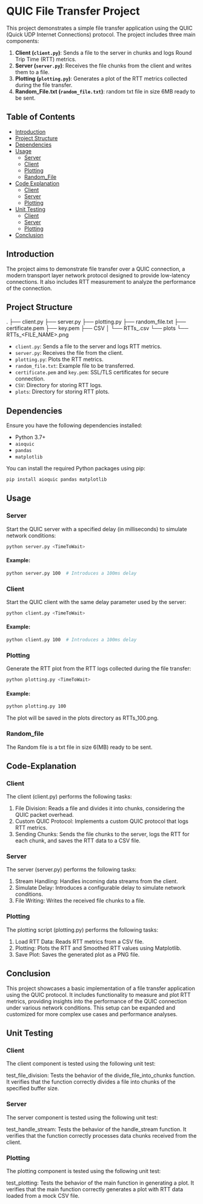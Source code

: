 # QUIC File Transfer Project

This project demonstrates a simple file transfer application using the QUIC (Quick UDP Internet Connections) protocol. The project includes three main components:

1. **Client (`client.py`)**: Sends a file to the server in chunks and logs Round Trip Time (RTT) metrics.
2. **Server (`server.py`)**: Receives the file chunks from the client and writes them to a file.
3. **Plotting (`plotting.py`)**: Generates a plot of the RTT metrics collected during the file transfer.
4. **Random_File.txt (`random_file.txt`)**: random txt file in size 6MB ready to be sent.


## Table of Contents

- [Introduction](#introduction)
- [Project Structure](#project-structure)
- [Dependencies](#dependencies)
- [Usage](#usage)
  - [Server](#server)
  - [Client](#client)
  - [Plotting](#plotting)
  - [Random_File](#random_file)
- [Code Explanation](#code-explanation)
  - [Client](#client-1)
  - [Server](#server-1)
  - [Plotting](#plotting-1)
- [Unit Testing](#unit-testing)
  - [Client](#client-2)
  - [Server](#server-2)
  - [Plotting](#plotting-2)
- [Conclusion](#conclusion)

## Introduction

The project aims to demonstrate file transfer over a QUIC connection, a modern transport layer network protocol designed to provide low-latency connections. It also includes RTT measurement to analyze the performance of the connection.

## Project Structure
.
├── client.py
├── server.py
├── plotting.py
├── random_file.txt
├── certificate.pem
├── key.pem
├── CSV
│ └── RTTs_<TimeToWait>.csv
└── plots
└── RTTs_<FILE_NAME>.png


- `client.py`: Sends a file to the server and logs RTT metrics.
- `server.py`: Receives the file from the client.
- `plotting.py`: Plots the RTT metrics.
- `random_file.txt`: Example file to be transferred.
- `certificate.pem` and `key.pem`: SSL/TLS certificates for secure connection.
- `CSV`: Directory for storing RTT logs.
- `plots`: Directory for storing RTT plots.

## Dependencies

Ensure you have the following dependencies installed:

- Python 3.7+
- `aioquic`
- `pandas`
- `matplotlib`

You can install the required Python packages using pip:

```sh
pip install aioquic pandas matplotlib
```

## Usage

### Server
Start the QUIC server with a specified delay (in milliseconds) to simulate network conditions:
```sh
python server.py <TimeToWait>
```
#### Example:
```sh
python server.py 100  # Introduces a 100ms delay
```

### Client
Start the QUIC client with the same delay parameter used by the server:
```sh
python client.py <TimeToWait>
```
#### Example:
```sh
python client.py 100  # Introduces a 100ms delay
```

### Plotting
Generate the RTT plot from the RTT logs collected during the file transfer:
```sh
python plotting.py <TimeToWait>
```

#### Example:
```sh
python plotting.py 100
```
The plot will be saved in the plots directory as RTTs_100.png.

### Random_file
The Random file is a txt file in size 6(MB) ready to be sent.

## Code-Explanation

### Client
The client (client.py) performs the following tasks:

1. File Division: Reads a file and divides it into chunks, considering the QUIC packet overhead.
2. Custom QUIC Protocol: Implements a custom QUIC protocol that logs RTT metrics.
3. Sending Chunks: Sends the file chunks to the server, logs the RTT for each chunk, and saves the RTT data to a CSV file.

### Server
The server (server.py) performs the following tasks:

1. Stream Handling: Handles incoming data streams from the client.
2. Simulate Delay: Introduces a configurable delay to simulate network conditions.
3. File Writing: Writes the received file chunks to a file.

### Plotting
The plotting script (plotting.py) performs the following tasks:

1. Load RTT Data: Reads RTT metrics from a CSV file.
2. Plotting: Plots the RTT and Smoothed RTT values using Matplotlib.
3. Save Plot: Saves the generated plot as a PNG file.

## Conclusion
This project showcases a basic implementation of a file transfer application using the QUIC protocol. It includes functionality to measure and plot RTT metrics, providing insights into the performance of the QUIC connection under various network conditions. This setup can be expanded and customized for more complex use cases and performance analyses.

## Unit Testing

### Client
The client component is tested using the following unit test:

test_file_division: Tests the behavior of the divide_file_into_chunks function. It verifies that the function correctly divides a file into chunks of the specified buffer size.

### Server
The server component is tested using the following unit test:

test_handle_stream: Tests the behavior of the handle_stream function. It verifies that the function correctly processes data chunks received from the client.

### Plotting
The plotting component is tested using the following unit test:

test_plotting: Tests the behavior of the main function in generating a plot. It verifies that the main function correctly generates a plot with RTT data loaded from a mock CSV file.